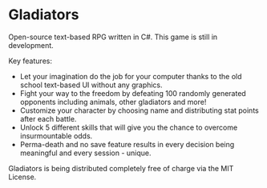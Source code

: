 # Gladiators
Open-source text-based RPG written in C#. This game is still in development.

Key features:
* Let your imagination do the job for your computer thanks to the old school text-based UI without any graphics.
* Fight your way to the freedom by defeating 100 randomly generated opponents including animals, other gladiators and more!
* Customize your character by choosing name and distributing stat points after each battle.
* Unlock 5 different skills that will give you the chance to overcome insurmountable odds.
* Perma-death and no save feature results in every decision being meaningful and every session - unique.

Gladiators is being distributed completely free of charge via the MIT License.